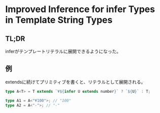 # Improved Inference for infer Types in Template String Types

## TL;DR

inferがテンプレートリテラルに展開できるようになった。

## 例

extendsに続けてプリミティブを書くと、リテラルとして展開される。

```typescript
type A<T> = T extends `¥${infer U extends number}` ? `${U}` : T;

type A1 = A<"¥100">; // "100"
type A2 = A<"-">; // "-"
```

